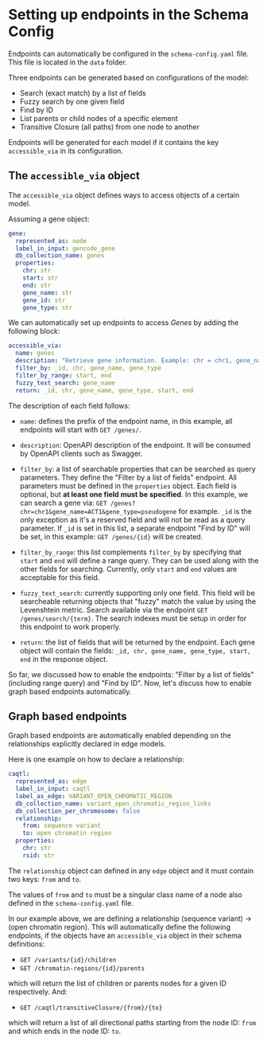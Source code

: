 # Setting up endpoints in the Schema Config

Endpoints can automatically be configured in the `schema-config.yaml` file. This file is located in the `data` folder.

Three endpoints can be generated based on configurations of the model:

- Search (exact match) by a list of fields
- Fuzzy search by one given field
- Find by ID
- List parents or child nodes of a specific element
- Transitive Closure (all paths) from one node to another

Endpoints will be generated for each model if it contains the key `accessible_via` in its configuration.

## The `accessible_via` object

The `accessible_via` object defines ways to access objects of a certain model.

Assuming a gene object:

```yaml
gene:
  represented_as: node
  label_in_input: gencode_gene
  db_collection_name: genes
  properties:
    chr: str
    start: str
    end: str
    gene_name: str
    gene_id: str
    gene_type: str
```

We can automatically set up endpoints to access _Genes_ by adding the following block:

```yaml
accessible_via:
  name: genes
  description: "Retrieve gene information. Example: chr = chr1, gene_name = DDX11L1, gene_type = transcribed_unprocessed_pseudogene"
  filter_by: _id, chr, gene_name, gene_type
  filter_by_range: start, end
  fuzzy_text_search: gene_name
  return: _id, chr, gene_name, gene_type, start, end
```

The description of each field follows:

- `name`: defines the prefix of the endpoint name, in this example, all endpoints will start with `GET /genes/`.
- `description`: OpenAPI description of the endpoint. It will be consumed by OpenAPI clients such as Swagger.

- `filter_by`: a list of searchable properties that can be searched as query parameters. They define the "Filter by a list of fields" endpoint. All parameters must be defined in the `properties` object. Each field is optional, but **at least one field must be specified**. In this example, we can search a gene via: `GET /genes?chr=chr1&gene_name=ACT1&gene_type=pseudogene` for example. `_id` is the only exception as it's a reserved field and will not be read as a query parameter. If `_id` is set in this list, a separate endpoint "Find by ID" will be set, in this example: `GET /genes/{id}` will be created.
- `filter_by_range`: this list complements `filter_by` by specifying that `start` and `end` will define a range query. They can be used along with the other fields for searching. Currently, only `start` and `end` values are acceptable for this field.
- `fuzzy_text_search`: currently supporting only one field. This field will be searcheable returning objects that "fuzzy" match the value by using the Levenshtein metric. Search available via the endpoint `GET /genes/search/{term}`. The search indexes must be setup in order for this endpoint to work properly.
- `return`: the list of fields that will be returned by the endpoint. Each gene object will contain the fields: `_id, chr, gene_name, gene_type, start, end` in the response object.

So far, we discussed how to enable the endpoints: "Filter by a list of fields" (including range query) and "Find by ID". Now, let's discuss how to enable graph based endpoints automatically.

## Graph based endpoints

Graph based endpoints are automatically enabled depending on the relationships explicitly declared in edge models.

Here is one example on how to declare a relationship:

```yaml
caqtl:
  represented_as: edge
  label_in_input: caqtl
  label_as_edge: VARIANT_OPEN_CHROMATIC_REGION
  db_collection_name: variant_open_chromatic_region_links
  db_collection_per_chromosome: false
  relationship:
    from: sequence variant
    to: open chromatin region
  properties:
    chr: str
    rsid: str
```

The `relationship` object can defined in any `edge` object and it must contain two keys: `from` and `to`.

The values of `from` and `to` must be a singular class name of a node also defined in the `schema-config.yaml` file.

In our example above, we are defining a relationship (sequence variant) -> (open chromatin region). This will automatically define the following endpoints, if the objects have an `accessible_via` object in their schema definitions:

- `GET /variants/{id}/children`
- `GET /chromatin-regions/{id}/parents`

which will return the list of children or parents nodes for a given ID respectively. And:

- `GET /caqtl/transitiveClosure/{from}/{to}`

which will return a list of all directional paths starting from the node ID: `from` and which ends in the node ID: `to`.
